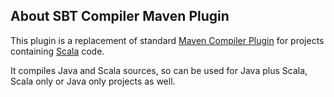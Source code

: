 ## About SBT Compiler Maven Plugin

This plugin is a replacement of standard [Maven Compiler Plugin](http://maven.apache.org/plugins/maven-compiler-plugin/) for projects containing [Scala](http://www.scala-lang.org/) code.

It compiles Java and Scala sources, so can be used for Java plus Scala, Scala only or Java only projects as well.
